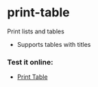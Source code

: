 # print-table
Print lists and tables

* Supports tables with titles

<h3>Test it online:</h3>

* <a href="https://onlinegdb.com/di59m20Mz">Print Table</a>

